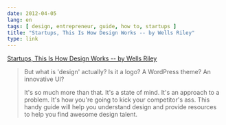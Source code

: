 ```yaml
---
date: 2012-04-05
lang: en
tags: [ design, entrepreneur, guide, how to, startups ]
title: "Startups, This Is How Design Works -- by Wells Riley"
type: link
---
```


[Startups, This Is How Design Works -- by Wells
Riley](http://startupsthisishowdesignworks.com/)

> But what is 'design' actually? Is it a logo? A WordPress theme? An
> innovative UI?
>
> It's so much more than that. It's a state of mind. It's an approach to
> a problem. It's how you're going to kick your competitor's ass. This
> handy guide will help you understand design and provide resources to
> help you find awesome design talent.

